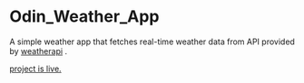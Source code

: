 # Odin_Weather_App
A simple weather app that fetches real-time weather data from API provided by [weatherapi](https://www.weatherapi.com/) .

[project is live.](https://susekh.github.io/Odin_Weather_App/)
